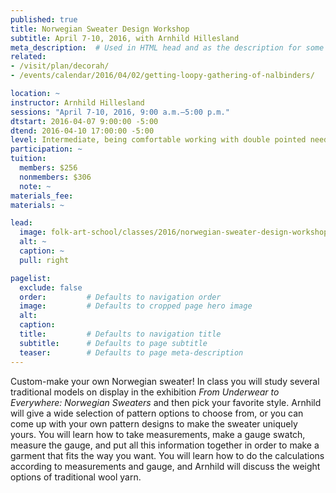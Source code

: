 ```yaml
---
published: true
title: Norwegian Sweater Design Workshop
subtitle: April 7-10, 2016, with Arnhild Hillesland
meta_description:  # Used in HTML head and as the description for some search engines
related:
- /visit/plan/decorah/
- /events/calendar/2016/04/02/getting-loopy-gathering-of-nalbinders/ 

location: ~
instructor: Arnhild Hillesland
sessions: "April 7-10, 2016, 9:00 a.m.–5:00 p.m."
dtstart: 2016-04-07 9:00:00 -5:00
dtend: 2016-04-10 17:00:00 -5:00
level: Intermediate, being comfortable working with double pointed needles and some experience in Fair Isle (stranded) knitting. 
participation: ~
tuition:
  members: $256
  nonmembers: $306
  note: ~
materials_fee: 
materials: ~

lead:
  image: folk-art-school/classes/2016/norwegian-sweater-design-workshop-hillesland.jpg
  alt: ~
  caption: ~
  pull: right

pagelist:
  exclude: false
  order:         # Defaults to navigation order  
  image:         # Defaults to cropped page hero image
  alt:
  caption:
  title:         # Defaults to navigation title
  subtitle:      # Defaults to page subtitle
  teaser:        # Defaults to page meta-description 
---
```

Custom-make your own Norwegian sweater! In class you will study several traditional models on display in the exhibition _From Underwear to Everywhere: Norwegian Sweaters_ and then pick your favorite style. Arnhild will give a wide selection of pattern options to choose from, or you can come up with your own pattern designs to make the sweater uniquely yours. You will learn how to take measurements, make a gauge swatch, measure the gauge, and put all this information together in order to make a garment that fits the way you want. You will learn how to do the calculations according to measurements and gauge, and Arnhild will discuss the weight options of traditional wool yarn. 